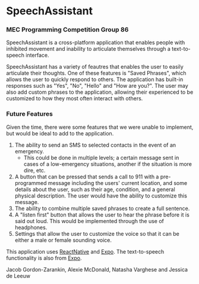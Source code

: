 # SpeechAssistant 

### MEC Programming Competition Group 86

SpeechAssistant is a cross-platform application that enables people with inhibited movement and inability to articulate themselves through a text-to-speech interface.

SpeechAssistant has a variety of feautres that enables the user to easily articulate their thoughts. One of these features is "Saved Phrases", which allows the user to quickly respond to others. The application has built-in responses such as "Yes", "No", "Hello" and "How are you?". The user may also add custom phrases to the application, allowing their experienced to be customized to how they most often interact with others.  

### Future Features
Given the time, there were some features that we were unable to implement, but would be ideal to add to the application.

  1.  The ability to send an SMS to selected contacts in the event of an emergency.
       *  This could be done in multiple levels; a certain message sent in cases of a low-emergency situations, another if the situation is more dire, etc.
  2.  A button that can be pressed that sends a call to 911 with a pre-programmed message including the users' current location, and some details about the user, such as their age, condition, and a general physical description. The user would have the ability to customize this message.
  3.  The ability to combine multiple saved phrases to create a full sentence. 
  4.  A "listen first" button that allows the user to hear the phrase before it is said out loud. This would be implemented through the use of headphones.
  5.  Settings that allow the user to customize the voice so that it can be either a male or female sounding voice.
  

This application uses [ReactNative](http://www.reactnative.com/) and [Expo](https://expo.io/). The text-to-speech functionality is also from [Expo](https://expo.io/).



Jacob Gordon-Zarankin, Alexie McDonald, Natasha Varghese and Jessica de Leeuw

